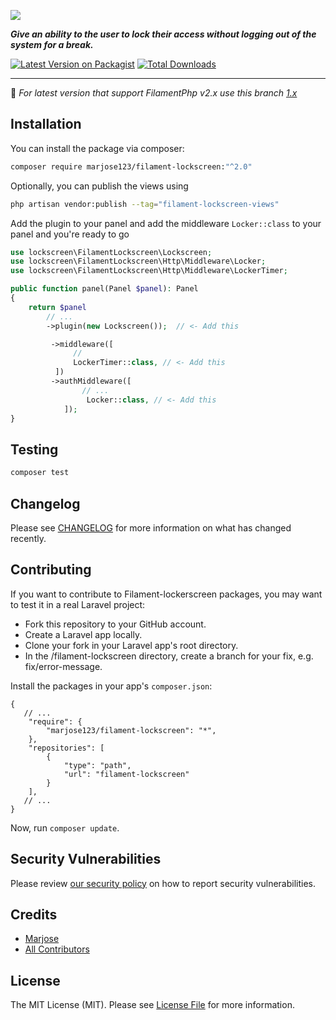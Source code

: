 ![](https://github.com/MarJose123/filament-lockscreen/blob/2.x/art/filament-lockscreen-1x.png)

**_Give an ability to the user to lock their access without logging out of the system for a break._**

[![Latest Version on Packagist](https://img.shields.io/packagist/v/marjose123/filament-lockscreen.svg?style=flat-square)](https://packagist.org/packages/marjose123/filament-lockscreen)
[![Total Downloads](https://img.shields.io/packagist/dt/marjose123/filament-lockscreen.svg?style=flat-square)](https://packagist.org/packages/marjose123/filament-lockscreen)

---
:rotating_light: _For latest version that support FilamentPhp v2.x use this branch [1.x](https://github.com/MarJose123/filament-lockscreen/tree/1.x)_

## Installation

You can install the package via composer:

```bash
composer require marjose123/filament-lockscreen:"^2.0"
```

Optionally, you can publish the views using

```bash
php artisan vendor:publish --tag="filament-lockscreen-views"
```
Add the plugin to your panel and add the middleware  `Locker::class` to your panel  and you're ready to go
```php 
use lockscreen\FilamentLockscreen\Lockscreen;
use lockscreen\FilamentLockscreen\Http\Middleware\Locker;
use lockscreen\FilamentLockscreen\Http\Middleware\LockerTimer;

public function panel(Panel $panel): Panel
{
    return $panel
        // ...
        ->plugin(new Lockscreen());  // <- Add this

         ->middleware([
              //
              LockerTimer::class, // <- Add this
          ])
         ->authMiddleware([
                // ...
                 Locker::class, // <- Add this
            ]);
}
```

## Testing

```bash
composer test
```

## Changelog

Please see [CHANGELOG](CHANGELOG.md) for more information on what has changed recently.

## Contributing

If you want to contribute to Filament-lockerscreen packages, you may want to test it in a real Laravel project:

* Fork this repository to your GitHub account.
* Create a Laravel app locally.
* Clone your fork in your Laravel app's root directory.
* In the /filament-lockscreen directory, create a branch for your fix, e.g. fix/error-message.

Install the packages in your app's `composer.json`:

```
{
   // ...
    "require": {
        "marjose123/filament-lockscreen": "*",
    },
    "repositories": [
        {
            "type": "path",
            "url": "filament-lockscreen"
        }
    ],
   // ...
}
```
Now, run `composer update`.

## Security Vulnerabilities

Please review [our security policy](../../security/policy) on how to report security vulnerabilities.

## Credits

- [Marjose](https://github.com/MarJose123)
- [All Contributors](../../contributors)

## License

The MIT License (MIT). Please see [License File](LICENSE.md) for more information.
